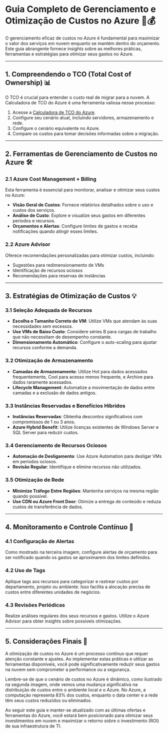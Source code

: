 # Guia Completo de Gerenciamento e Otimização de Custos no Azure 🚀💰

O gerenciamento eficaz de custos no Azure é fundamental para maximizar o valor dos serviços em nuvem enquanto se mantém dentro do orçamento. Este guia abrangente fornece insights sobre as melhores práticas, ferramentas e estratégias para otimizar seus gastos no Azure.

---

## 1. Compreendendo o TCO (Total Cost of Ownership) 📊

O TCO é crucial para entender o custo real de migrar para a nuvem. A Calculadora de TCO do Azure é uma ferramenta valiosa nesse processo:

1. Acesse a [Calculadora de TCO do Azure](https://azure.microsoft.com/en-us/pricing/tco/calculator/).
2. Configure seu cenário atual, incluindo servidores, armazenamento e rede.
3. Configure o cenário equivalente no Azure.
4. Compare os custos para tomar decisões informadas sobre a migração.
---

## 2. Ferramentas de Gerenciamento de Custos no Azure 🛠️

### 2.1 Azure Cost Management + Billing

Esta ferramenta é essencial para monitorar, analisar e otimizar seus custos no Azure:

- **Visão Geral de Custos**: Fornece relatórios detalhados sobre o uso e custos dos serviços.
- **Análise de Custo**: Explore e visualize seus gastos em diferentes períodos e recursos.
- **Orçamentos e Alertas**: Configure limites de gastos e receba notificações quando atingir esses limites. 

### 2.2 Azure Advisor

Oferece recomendações personalizadas para otimizar custos, incluindo:
- Sugestões para redimensionamento de VMs
- Identificação de recursos ociosos
- Recomendações para reservas de instâncias
  
---

## 3. Estratégias de Otimização de Custos 💡

### 3.1 Seleção Adequada de Recursos

- **Escolha o Tamanho Correto de VM**: Utilize VMs que atendam às suas necessidades sem excessos.
- **Use VMs de Baixo Custo**: Considere séries B para cargas de trabalho que não necessitam de desempenho constante.
- **Dimensionamento Automático**: Configure o auto-scaling para ajustar recursos conforme a demanda.

### 3.2 Otimização de Armazenamento

- **Camadas de Armazenamento**: Utilize Hot para dados acessados frequentemente, Cool para acesso menos frequente, e Archive para dados raramente acessados.
- **Lifecycle Management**: Automatize a movimentação de dados entre camadas e a exclusão de dados antigos.

### 3.3 Instâncias Reservadas e Benefícios Híbridos

- **Instâncias Reservadas**: Obtenha descontos significativos com compromissos de 1 ou 3 anos.
- **Azure Hybrid Benefit**: Utilize licenças existentes de Windows Server e SQL Server para reduzir custos.

### 3.4 Gerenciamento de Recursos Ociosos

- **Automação de Desligamento**: Use Azure Automation para desligar VMs em períodos ociosos.
- **Revisão Regular**: Identifique e elimine recursos não utilizados.

### 3.5 Otimização de Rede

- **Minimize Tráfego Entre Regiões**: Mantenha serviços na mesma região quando possível.
- **Use CDN ou Azure Front Door**: Otimize a entrega de conteúdo e reduza custos de transferência de dados.

---

## 4. Monitoramento e Controle Contínuo 👀

### 4.1 Configuração de Alertas

Como mostrado na terceira imagem, configure alertas de orçamento para ser notificado quando os gastos se aproximarem dos limites definidos.

### 4.2 Uso de Tags

Aplique tags aos recursos para categorizar e rastrear custos por departamento, projeto ou ambiente. Isso facilita a alocação precisa de custos entre diferentes unidades de negócios.

### 4.3 Revisões Periódicas

Realize análises regulares dos seus recursos e gastos. Utilize o Azure Advisor para obter insights sobre possíveis otimizações.

---

## 5. Considerações Finais 🎯

A otimização de custos no Azure é um processo contínuo que requer atenção constante e ajustes. Ao implementar estas práticas e utilizar as ferramentas disponíveis, você pode significativamente reduzir seus gastos na nuvem sem comprometer a performance ou a segurança.

Lembre-se de que o cenário de custos no Azure é dinâmico, como ilustrado na segunda imagem, onde vemos uma mudança significativa na distribuição de custos entre o ambiente local e o Azure. No Azure, a computação representa 83% dos custos, enquanto o data center e a rede têm seus custos reduzidos ou eliminados.

Ao seguir este guia e manter-se atualizado com as últimas ofertas e ferramentas do Azure, você estará bem posicionado para otimizar seus investimentos em nuvem e maximizar o retorno sobre o investimento (ROI) de sua infraestrutura de TI.
